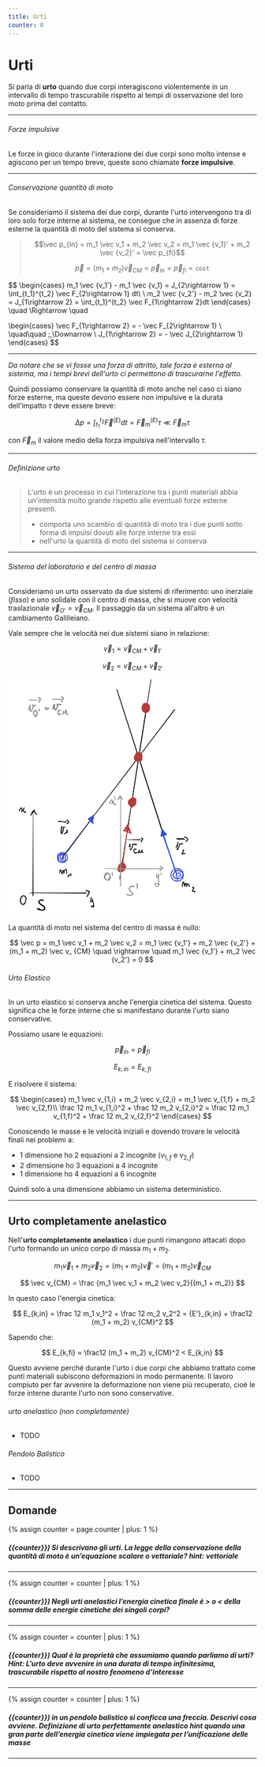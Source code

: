 ```yaml
---
title: Urti
counter: 0
---
```

# Urti
Si parla di __urto__ quando due corpi interagiscono violentemente in un intervallo di tempo trascurabile rispetto ai tempi di osservazione del loro moto prima del contatto.

---
###### Forze impulsive
Le forze in gioco durante l'interazione dei due corpi sono molto intense e agiscono per un tempo breve, queste sono chiamate __forze impulsive__. 

---
###### Conservazione quantità di moto
Se consideriamo il sistema dei due corpi, durante l'urto intervengono tra di loro solo forze interne al sistema, ne consegue che in assenza di forze esterne la quantità di moto del sistema si conserva.

> $$\vec p_{in} = m_1 \vec v_1 + m_2 \vec v_2 = m_1 \vec {v_1}' + m_2 \vec {v_2}' = \vec p_{fi}$$
>
>$$ \vec p = (m_1+m_2) \vec v_{CM} =\vec p_{in} = \vec p_{fi} = \mathtt {cost}$$
>


$$
\begin{cases}
m_1 \vec {v_1'} - m_1 \vec {v_1} = J_{2\rightarrow 1} =  \int_{t_1}^{t_2} \vec F_{2\rightarrow 1} dt\\
\\
m_2 \vec {v_2'} - m_2 \vec {v_2} = J_{1\rightarrow 2} =  \int_{t_1}^{t_2} \vec F_{1\rightarrow 2}dt
\end{cases} 
\quad \Rightarrow \quad 

\begin{cases}
\vec F_{1\rightarrow 2} = - \vec F_{2\rightarrow 1} \\
\quad\quad \;\,\Downarrow \\
J_{1\rightarrow 2} = - \vec J_{2\rightarrow 1} 
\end{cases} 
$$

---
_Da notare che se vi fosse una forza di attritto, tale forza è esterna al sistema, ma i tempi brevi dell'urto ci permettono di trascurarne l'effetto._

Quindi possiamo conservare la quantità di moto anche nel caso ci siano forze esterne, ma queste devono essere non impulsive e la durata dell'impatto $\tau$ deve essere breve:

$$\Delta p = \int _{t_1}^{t_2} \vec F^{(E)} dt = \vec F_m^{(E)} \tau \ll \vec F_m\tau$$

con $\vec F_m$ il valore medio della forza impulsiva nell'intervallo $\tau$.

---
###### Definizione urto
> L'urto è un processo in cui l'interazione tra i punti materiali abbia un'intensità molto grande rispetto alle eventuali forze esterne presenti.
> - comporta uno scambio di quantità di moto tra i due punti sotto forma di impulsi dovuti alle forze interne tra essi
> - nell'urto la quantità di moto del sistema si conserva

---
###### Sistema del laboratorio e del centro di massa
Consideriamo un urto osservato da due sistemi di riferimento: uno inerziale (_fisso_) e uno solidale con il centro di massa, che si muove con velocità traslazionale $\vec v_{O'} = \vec v_{CM}$. Il passaggio da un sistema all'altro è un cambiamento Gallileiano.

Vale sempre che le velocità nei due sistemi siano in relazione:

$$
\vec v_1 = \vec v_{CM} + \vec v_{1'}
$$

$$
\vec v_2 = \vec v_{CM} + \vec v_{2'}
$$


<img alt="urto con sistema di laboratorio e sistema del centro di massa" src="../imgs/urti-01_SistemaCM.png" width="400">

La quantità di moto nel sistema del centro di massa è nullo:

$$
\vec p = m_1 \vec v_1 + m_2 \vec v_2 = m_1 \vec {v_1'} + m_2 \vec {v_2'} + (m_1 + m_2) \vec v_ {CM} \quad \rightarrow   \quad m_1 \vec {v_1'} + m_2 \vec {v_2'}  = 0
$$

###### Urto Elastico
In un urto elastico si conserva anche l'energia cinetica del sistema. Questo significa che le forze interne che si manifestano durante l'urto siano conservative.

Possiamo usare le equazioni:

$$
\vec p_{in} = \vec p_{fi}
$$

$$
E_{k,in} = E_{k,fi}
$$

E risolvere il sistema:

$$
\begin{cases}
m_1 \vec v_{1,i} + m_2 \vec v_{2,i} = m_1 \vec v_{1,f} + m_2 \vec v_{2,f}\\
\frac 12 m_1 v_{1,i}^2 + \frac 12 m_2 v_{2,i}^2 = \frac 12 m_1 v_{1,f}^2 + \frac 12 m_2 v_{2,f}^2
\end{cases}
$$

Conoscendo le masse e le velocità iniziali e dovendo trovare le velocità finali nei problemi a:
- 1 dimensione ho 2 equazioni a 2 incognite ($v_{1,f}$ e $v_{2,f}$)
- 2 dimensione ho 3 equazioni a 4 incognite
- 1 dimensione ho 4 equazioni a 6 incognite

Quindi solo a una dimensione abbiamo un sistema deterministico.

---

## Urto completamente anelastico
Nell'__urto completamente anelastico__ i due punti rimangono attacati dopo l'urto formando un unico corpo di massa $m_1+ m_2$.

$$
m_1 \vec v_1 + m_2 \vec v_2 = (m_1 + m_2) \vec v' = (m_1 + m_2) \vec v_{CM}
$$

$$
\vec v_{CM} = \frac {m_1 \vec v_1 + m_2 \vec v_2}{(m_1 + m_2)} 
$$

In questo caso l'energia cinetica:

$$
E_{k,in} = \frac 12 m_1 v_1^2 + \frac 12 m_2 v_2^2 = {E'}_{k,in} + \frac12 (m_1 + m_2) v_{CM}^2
$$

Sapendo che:

$$
E_{k,fi} = \frac12 (m_1 + m_2) v_{CM}^2 < E_{k,in}
$$

Questo avviene perché durante l'urto i due corpi che abbiamo trattato come punti materiali subiscono deformazioni in modo permanente. Il lavoro compiuto per far avvenire la deformazione non viene più recuperato, cioè le forze interne durante l'urto non sono conservative.

###### urto anelastico (non completamente)

- TODO

###### Pendolo Balistico

- TODO

---
## Domande

{% assign counter = page.counter | plus: 1 %}
##### {{counter}}) Si descrivano gli urti. La legge della conservazione della quantità di moto è un’equazione scalare o vettoriale? _hint: vettoriale_

---
{% assign counter = counter | plus: 1 %}
##### {{counter}}) Negli urti anelastici l’energia cinetica finale è > o < della somma delle energie cinetiche dei singoli corpi?

---
{% assign counter = counter | plus: 1 %}
##### {{counter}})  Qual è la proprietà che assumiamo quando parliamo di urti? _Hint: L’urto deve avvenire in una durata di tempo infinitesima, trascurabile rispetto al nostro fenomeno d’interesse_

---
{% assign counter = counter | plus: 1 %}
##### {{counter}}) in un pendolo balistico si conficca una freccia. Descrivi cosa avviene. Definizione di urto perfettamente anelastico _hint quando una gran parte dell’energia cinetica viene impiegata per l’unificazione delle masse_

---

